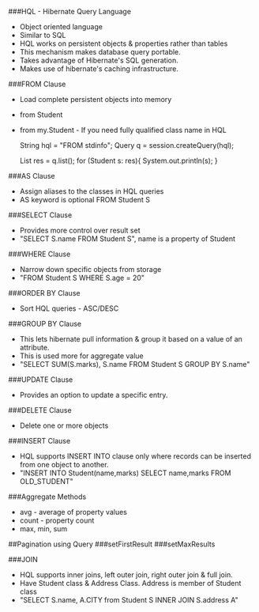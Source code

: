 ###HQL - Hibernate Query Language
* Object oriented language
* Similar to SQL
* HQL works on persistent objects & properties rather than tables
* This mechanism makes database query portable.
* Takes advantage of Hibernate's SQL generation.
* Makes use of hibernate's caching infrastructure. 

###FROM Clause
* Load complete persistent objects into memory
* from Student
* from my.Student - If you need fully qualified class name in HQL

    String hql = "FROM stdinfo";
    Query q = session.createQuery(hql);
			
    List<Student> res = q.list();
    for (Student s: res){
	System.out.println(s);
    }


###AS Clause
* Assign aliases to the classes in HQL queries
* AS keyword is optional FROM Student S

###SELECT Clause
* Provides more control over result set
* "SELECT S.name FROM Student S", name is a property of Student

###WHERE Clause
* Narrow down specific objects from storage
* "FROM Student S WHERE S.age = 20"

###ORDER BY Clause
* Sort HQL queries - ASC/DESC

###GROUP BY Clause
* This lets hibernate pull information & group it based on a value of an attribute.
* This is used more for aggregate value
* "SELECT SUM(S.marks), S.name FROM Student S GROUP BY S.name"
  
###UPDATE Clause
* Provides an option to update a specific entry.

###DELETE Clause
* Delete one or more objects

###INSERT Clause
* HQL supports INSERT INTO clause only where records can be inserted from one object to another.
* "INSERT INTO Student(name,marks) SELECT name,marks FROM OLD_STUDENT" 
 
###Aggregate Methods
* avg - average of property values
* count - property count
* max, min, sum 

##Pagination using Query
###setFirstResult
###setMaxResults

###JOIN
* HQL supports inner joins, left outer join, right outer join & full join.
* Have Student class & Address Class. Address is member of Student class
* "SELECT S.name, A.CITY from Student S INNER JOIN S.address A" 